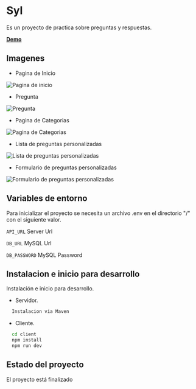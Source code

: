 
# Syl

Es un proyecto de practica sobre preguntas y respuestas.

[**Demo**](https://energized-notebook-production.up.railway.app/)

## Imagenes

- Pagina de Inicio

![Pagina de inicio](https://res.cloudinary.com/drifqbdtu/image/upload/w_690/v1686345722/Readme/Preguntas/inicioPreguntas_jg8trm.png)

- Pregunta

![Pregunta](https://res.cloudinary.com/drifqbdtu/image/upload/w_690/v1686345722/Readme/Preguntas/preguntaPreguntas_ktmzrr.png)

- Pagina de Categorias

![Pagina de Categorias](https://res.cloudinary.com/drifqbdtu/image/upload/w_690/v1686345722/Readme/Preguntas/categoriasPreguntas_xdrhjg.png)

- Lista de preguntas personalizadas

![Lista de preguntas personalizadas](https://res.cloudinary.com/drifqbdtu/image/upload/w_690/v1686345722/Readme/Preguntas/ListaPReguntas_ptiom4.png)

- Formulario de preguntas personalizadas

![Formulario de preguntas personalizadas](https://res.cloudinary.com/drifqbdtu/image/upload/w_690/v1686345722/Readme/Preguntas/FormPreguntas_hynk8q.png)

## Variables de entorno

Para inicializar el proyecto se necesita un archivo .env en el directorio "/" con el siguiente valor.

`API_URL` Server Url

`DB_URL` MySQL Url

`DB_PASSWORD` MySQL Password

## Instalacion e inicio para desarrollo

Instalación e inicio para desarrollo.

- Servidor.

```bash
  Instalacion via Maven
```
- Cliente.

```bash
  cd client
  npm install
  npm run dev
```
## Estado del proyecto

El proyecto está finalizado

